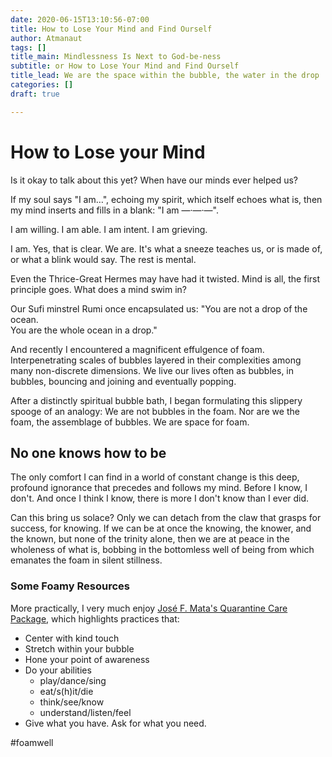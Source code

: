 ```yaml
---
date: 2020-06-15T13:10:56-07:00
title: How to Lose Your Mind and Find Ourself
author: Atmanaut
tags: []
title_main: Mindlessness Is Next to God-be-ness
subtitle: or How to Lose Your Mind and Find Ourself
title_lead: We are the space within the bubble, the water in the drop
categories: []
draft: true

---
```

# How to Lose your Mind

Is it okay to talk about this yet?
When have our minds ever helped us?

If my soul says "I am…", echoing my spirit, which itself echoes what is, then my mind inserts and fills in a blank: "I am —·—·—".

I am willing.
I am able.
I am intent.
I am grieving.

I am. Yes, that is clear. We are. It's what a sneeze teaches us, or is made of, or what a blink would say. The rest is mental.

Even the Thrice-Great Hermes may have had it twisted. Mind is all, the first principle goes. What does a mind swim in?

Our Sufi minstrel Rumi once encapsulated us:
"You are not a drop of the ocean.\
You are the whole ocean in a drop."

And recently I encountered a magnificent effulgence of foam. Interpenetrating scales of bubbles layered in their complexities among many non-discrete dimensions. We live our lives often as bubbles, in bubbles, bouncing and joining and eventually popping.

After a distinctly spiritual bubble bath, I began formulating this slippery spooge of an analogy:
We are not bubbles in the foam.
Nor are we the foam, the assemblage of bubbles.
We are space for foam.

## No one knows how to be

The only comfort I can find in a world of constant change is this deep, profound ignorance that precedes and follows my mind. Before I know, I don't. And once I think I know, there is more I don't know than I ever did.

Can this bring us solace? Only we can detach from the claw that grasps for success, for knowing. If we can be at once the knowing, the knower, and the known, but none of the trinity alone, then we are at peace in the wholeness of what is, bobbing in the bottomless well of being from which emanates the foam in silent stillness.

### Some Foamy Resources

More practically, I very much enjoy [José F. Mata's Quarantine Care Package](https://medium.com/@josefmata/quarantine-care-package-5a898ae0179a), which highlights practices that:
- Center with kind touch
- Stretch within your bubble
- Hone your point of awareness
- Do your abilities
	- play/dance/sing
	- eat/s(h)it/die
	- think/see/know
	- understand/listen/feel
- Give what you have. Ask for what you need.

#foamwell